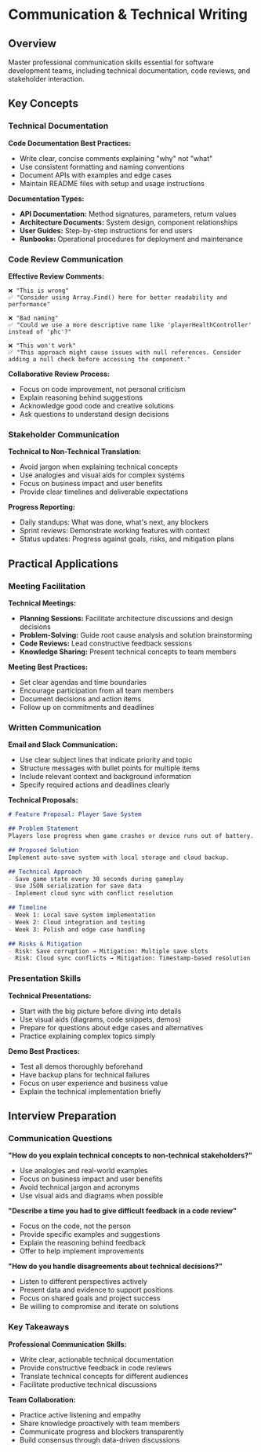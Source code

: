 # Communication & Technical Writing

## Overview
Master professional communication skills essential for software development teams, including technical documentation, code reviews, and stakeholder interaction.

## Key Concepts

### Technical Documentation
**Code Documentation Best Practices:**
- Write clear, concise comments explaining "why" not "what"
- Use consistent formatting and naming conventions
- Document APIs with examples and edge cases
- Maintain README files with setup and usage instructions

**Documentation Types:**
- **API Documentation:** Method signatures, parameters, return values
- **Architecture Documents:** System design, component relationships
- **User Guides:** Step-by-step instructions for end users
- **Runbooks:** Operational procedures for deployment and maintenance

### Code Review Communication

**Effective Review Comments:**
```
❌ "This is wrong"
✅ "Consider using Array.Find() here for better readability and performance"

❌ "Bad naming"
✅ "Could we use a more descriptive name like 'playerHealthController' instead of 'phc'?"

❌ "This won't work"
✅ "This approach might cause issues with null references. Consider adding a null check before accessing the component."
```

**Collaborative Review Process:**
- Focus on code improvement, not personal criticism
- Explain reasoning behind suggestions
- Acknowledge good code and creative solutions
- Ask questions to understand design decisions

### Stakeholder Communication

**Technical to Non-Technical Translation:**
- Avoid jargon when explaining technical concepts
- Use analogies and visual aids for complex systems
- Focus on business impact and user benefits
- Provide clear timelines and deliverable expectations

**Progress Reporting:**
- Daily standups: What was done, what's next, any blockers
- Sprint reviews: Demonstrate working features with context
- Status updates: Progress against goals, risks, and mitigation plans

## Practical Applications

### Meeting Facilitation

**Technical Meetings:**
- **Planning Sessions:** Facilitate architecture discussions and design decisions
- **Problem-Solving:** Guide root cause analysis and solution brainstorming
- **Code Reviews:** Lead constructive feedback sessions
- **Knowledge Sharing:** Present technical concepts to team members

**Meeting Best Practices:**
- Set clear agendas and time boundaries
- Encourage participation from all team members
- Document decisions and action items
- Follow up on commitments and deadlines

### Written Communication

**Email and Slack Communication:**
- Use clear subject lines that indicate priority and topic
- Structure messages with bullet points for multiple items
- Include relevant context and background information
- Specify required actions and deadlines clearly

**Technical Proposals:**
```markdown
# Feature Proposal: Player Save System

## Problem Statement
Players lose progress when game crashes or device runs out of battery.

## Proposed Solution
Implement auto-save system with local storage and cloud backup.

## Technical Approach
- Save game state every 30 seconds during gameplay
- Use JSON serialization for save data
- Implement cloud sync with conflict resolution

## Timeline
- Week 1: Local save system implementation
- Week 2: Cloud integration and testing
- Week 3: Polish and edge case handling

## Risks & Mitigation
- Risk: Save corruption → Mitigation: Multiple save slots
- Risk: Cloud sync conflicts → Mitigation: Timestamp-based resolution
```

### Presentation Skills

**Technical Presentations:**
- Start with the big picture before diving into details
- Use visual aids (diagrams, code snippets, demos)
- Prepare for questions about edge cases and alternatives
- Practice explaining complex topics simply

**Demo Best Practices:**
- Test all demos thoroughly beforehand
- Have backup plans for technical failures
- Focus on user experience and business value
- Explain the technical implementation briefly

## Interview Preparation

### Communication Questions

**"How do you explain technical concepts to non-technical stakeholders?"**
- Use analogies and real-world examples
- Focus on business impact and user benefits
- Avoid technical jargon and acronyms
- Use visual aids and diagrams when possible

**"Describe a time you had to give difficult feedback in a code review"**
- Focus on the code, not the person
- Provide specific examples and suggestions
- Explain the reasoning behind feedback
- Offer to help implement improvements

**"How do you handle disagreements about technical decisions?"**
- Listen to different perspectives actively
- Present data and evidence to support positions
- Focus on shared goals and project success
- Be willing to compromise and iterate on solutions

### Key Takeaways

**Professional Communication Skills:**
- Write clear, actionable technical documentation
- Provide constructive feedback in code reviews
- Translate technical concepts for different audiences
- Facilitate productive technical discussions

**Team Collaboration:**
- Practice active listening and empathy
- Share knowledge proactively with team members
- Communicate progress and blockers transparently
- Build consensus through data-driven discussions
